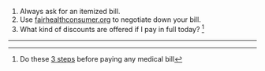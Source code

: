 1. Always ask for an itemized bill.
2. Use [fairhealthconsumer.org](https://www.fairhealthconsumer.org/) to negotiate down your bill.
3. What kind of discounts are offered if I pay in full today? [^Sam Jarman]

---
[^Sam Jarman]: Do these [3 steps](https://www.facebook.com/reel/173761702082346?fs=e&s=TIeQ9V&mibextid=0NULKw) before paying any medical bill